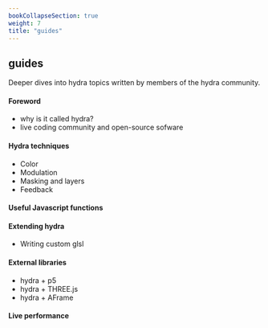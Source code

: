 ```yaml
---
bookCollapseSection: true
weight: 7
title: "guides"
---
```


## guides
Deeper dives into hydra topics written by members of the hydra community. 

#### Foreword
* why is it called hydra?
* live coding community and open-source sofware
#### Hydra techniques
* Color 
* Modulation 
* Masking and layers
* Feedback

#### Useful Javascript functions
#### Extending hydra
* Writing custom glsl

#### External libraries
* hydra + p5
* hydra + THREE.js
* hydra + AFrame
#### Live performance